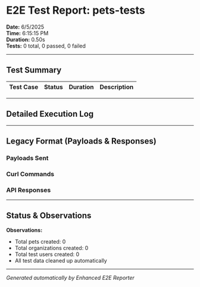 # E2E Test Report: pets-tests

**Date:** 6/5/2025  
**Time:** 6:15:15 PM  
**Duration:** 0.50s  
**Tests:** 0 total, 0 passed, 0 failed  

---

## Test Summary

| Test Case | Status | Duration | Description |
|-----------|--------|----------|-------------|


---

## Detailed Execution Log



---

## Legacy Format (Payloads & Responses)

### Payloads Sent


### Curl Commands


### API Responses


---

## Status & Observations



**Observations:**
- Total pets created: 0
- Total organizations created: 0
- Total test users created: 0
- All test data cleaned up automatically

---
*Generated automatically by Enhanced E2E Reporter*
